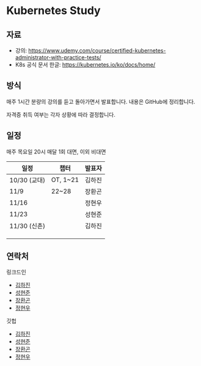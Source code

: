 # Kubernetes Study

## 자료

- 강의: <https://www.udemy.com/course/certified-kubernetes-administrator-with-practice-tests/>
- K8s 공식 문서 한글: <https://kubernetes.io/ko/docs/home/>

## 방식

매주 1시간 분량의 강의를 듣고 돌아가면서 발표합니다.
내용은 GitHub에 정리합니다.

자격증 취득 여부는 각자 상황에 따라 결정합니다.

## 일정

매주 목요일 20시
매달 1회 대면, 이외 비대면

| 일정         | 챕터     | 발표자 |
| ------------ | -------- | ------ |
| 10/30 (교대) | OT, 1~21 | 김하진 |
| 11/9         | 22~28    | 장환곤 |
| 11/16        |          | 정현우 |
| 11/23        |          | 성현준 |
| 11/30 (신촌) |          | 김하진 |
|              |          |        |
|              |          |        |
|              |          |        |

## 연락처

링크드인

- [김하진](https://www.linkedin.com/in/kim-hajin)
- [성현준](https://www.linkedin.com/in/hyunjoon-sung/)
- [장환곤](https://www.linkedin.com/in/%ED%99%98%EA%B3%A4-%EC%9E%A5-47ab68291/)
- [정현우](https://www.linkedin.com/in/hyeonwoo-jung-1246601b6/)

깃헙

- [김하진](https://github.com/hajin-kim)
- [성현준](https://github.com/sunghj1118)
- [장환곤](https://github.com/HwanGonJang)
- [정현우](https://github.com/BLUEBERRYLJ)
